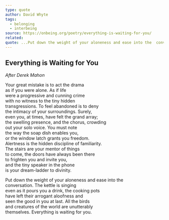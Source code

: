 ```yaml
---
type: quote
author: David Whyte
tags:
  - belonging
  - interbeing
source: https://onbeing.org/poetry/everything-is-waiting-for-you/
related: 
quote: ...Put down the weight of your aloneness and ease into the  conversation...
---
```

## Everything is Waiting for You

_After Derek Mahon_

Your great mistake is to act the drama  
as if you were alone. As if life  
were a progressive and cunning crime  
with no witness to the tiny hidden  
transgressions. To feel abandoned is to deny  
the intimacy of your surroundings. Surely,  
even you, at times, have felt the grand array;  
the swelling presence, and the chorus, crowding  
out your solo voice. You must note  
the way the soap dish enables you,  
or the window latch grants you freedom.  
Alertness is the hidden discipline of familiarity.  
The stairs are your mentor of things  
to come, the doors have always been there  
to frighten you and invite you,  
and the tiny speaker in the phone  
is your dream-ladder to divinity.

Put down the weight of your aloneness and ease into the  
conversation. The kettle is singing  
even as it pours you a drink, the cooking pots  
have left their arrogant aloofness and  
seen the good in you at last. All the birds  
and creatures of the world are unutterably  
themselves. Everything is waiting for you.